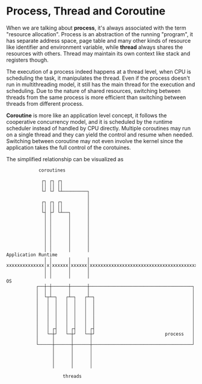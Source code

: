 # Process, Thread and Coroutine

When we are talking about **process**, it's always associated with the term "resource allocation". Process is an abstraction of the running "program", it has separate address space, page table and many other kinds of resource like identifier and environment variable, while **thread** always shares the resources with others. Thread may maintain its own context like stack and registers though.

The execution of a process indeed happens at a thread level, when CPU is scheduling the task, it manipulates the thread. Even if the process doesn't run in multithreading model, it still has the main thread for the execution and scheduling. Due to the nature of shared resources, switching between threads from the same process is more efficient than switching between threads from different process.

**Coroutine** is more like an application level concept, it follows the cooperative concurrency model, and it is scheduled by the runtime scheduler instead of handled by CPU directly. Multiple coroutines may run on a single thread and they can yield the control and resume when needed. Switching between coroutine may not even involve the kernel since the application takes the full control of the corotuines.

The simplified relationship can be visualized as

```
            coroutines

             ┌┐ ┌┐ ┌┐
             ││ ││ ││
             └┘ └┘ └┴─────────┐
                              │
             ┌┐ ┌┐ ┌┐         │
             ││ ││ ││         │
             └┤ ├┘ └┴──┐      │
              │ │      │      │
              │ │      │      │
              │ │      │      │
              │ │      │      │
              │ │      │      │
              │ │      │      │
              │ │      │      │                                        Application Runtime
              │ │      │      │
xxxxxxxxxxxxxx│x│xxxxxx│xxxxxx│xxxxxxxxxxxxxxxxxxxxxxxxxxxxxxxxxxxxxxxxxxxxxxxxxxxxxxxxxxx
              │ │      │      │
              │ │      │      │                                        OS
           ┌──┼─┼──────┼──────┼──────────────────────────────────────┐
           │  │ │      │      │                                      │
           │  └┬┴─┐   ┌┴─┐   ┌┴─┐                                    │
           │   │  │   │  │   │  │                                    │
           │   │  │   │  │   │  │                                    │
           │   │  │   │  │   │  │                                    │
           │   │  │   │  │   │  │                                    │
           │   │  │   │  │   │  │                                    │
           │   │ ┌┤   │ ┌┤   │ ┌┤                                    │
           │   └─┼┘   └─┼┘   └─┼┘                          process   │
           │     │      │      │                                     │
           └─────┼──────┼──────┼─────────────────────────────────────┘
                 │      │      │
                 │      │      │
                 │      │      │
                 │      │      │

                     threads
```
